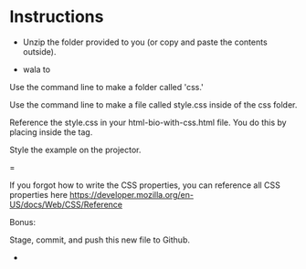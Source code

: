 # Instructions

* Unzip the folder provided to you (or copy and paste the contents outside).

* wala to

Use the command line to make a folder called 'css.'

Use the command line to make a file called style.css inside of the css folder.

Reference the style.css in your html-bio-with-css.html file. You do this by placing <link rel="stylesheet" type="text/css" href="css/style.css"> inside the <head> tag.

Style the example on the projector.

=

If you forgot how to write the CSS properties, you can reference all CSS properties here https://developer.mozilla.org/en-US/docs/Web/CSS/Reference

Bonus:

Stage, commit, and push this new file to Github.

*
